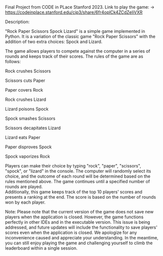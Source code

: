 Final Project from CODE in PLace Stanford 2023.
Link to play the game: -> https://codeinplace.stanford.edu/cip3/share/6fr4oplCk4ZCdZeliVXR

Description:

"Rock Paper Scissors Spock Lizard" is a simple game implemented in Python. 
It is a variation of the classic game "Rock Paper Scissors" with the addition of two extra choices: 
Spock and Lizard. 

The game allows players to compete against the computer in a series of rounds and keeps track of their scores.
The rules of the game are as follows:

Rock crushes Scissors

Scissors cuts Paper

Paper covers Rock

Rock crushes Lizard

Lizard poisons Spock

Spock smashes Scissors

Scissors decapitates Lizard

Lizard eats Paper 

Paper disproves Spock 

Spock vaporizes Rock 


Players can make their choice by typing "rock", "paper", "scissors", "spock", or "lizard" in the console.
The computer will randomly select its choice, and the outcome of each round will be determined based on the rules mentioned above. 
The game continues until a specified number of rounds are played.  
Additionally, this game keeps track of the top 10 players' scores and presents a ranking at the end. 
The score is based on the number of rounds won by each player. 

Note: Please note that the current version of the game does not save new players when the application is closed. 
However, the game functions perfectly in other IDEs and in the executable version. 
This issue is being addressed, and future updates will include the functionality to save players' scores even 
when the application is closed. We apologize for any inconvenience caused and appreciate your understanding. 
In the meantime, you can still enjoy playing the game and challenging yourself to climb the leaderboard within a single session.
